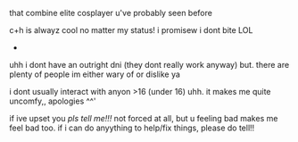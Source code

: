that combine elite cosplayer u've probably seen before

 c+h is alwayz cool no matter my status! i promisew i dont bite LOL

-

uhh i dont have an outright dni (they dont really work anyway) but. there are plenty of people im either wary of or dislike ya

i dont usually interact with anyon >16 (under 16) uhh. it makes me quite uncomfy,, apologies ^^'

if ive upset you _pls tell me!!!_ not forced at all, but u feeling bad makes me feel bad too. if i can do anyything to help/fix things, please do tell!!
